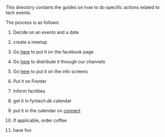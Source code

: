 This directory contains the guides on how to do specific actions related to tech events.

The process is as follows:

1) Decide on an events and a date

2) create a meetup

3) Go <a href="how_to_put_events_on_tech_events_facebook_page.md">here</a> to put it on the facebook page

4) Go <a href="how_to_e_commerce.md">here</a> to distribute it through our channels

5) Go <a href="howto_get_events_on_info_screens.md">here</a> to put it on the info screens

6) Put it on Fronter

7) Inform facilities

7) get it in fyntech.dk calendar

8) put it in the calendar on <a href="https://connect.eal.dk/Lists/Events/calendar.aspx">connect</a>

7) If applicable, order coffee

6) have fun
